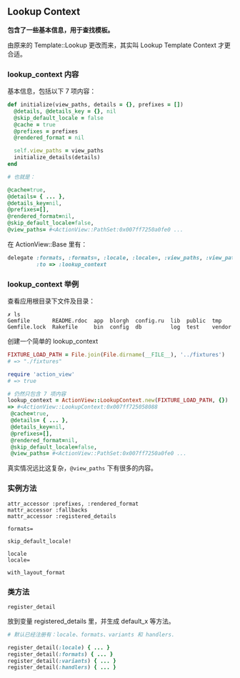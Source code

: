 ## Lookup Context

**包含了一些基本信息，用于查找模板。**

由原来的 Template::Lookup 更改而来，其实叫 Lookup Template Context 才更合适。

### lookup_context 内容

基本信息，包括以下 7 项内容：

```ruby
def initialize(view_paths, details = {}, prefixes = [])
  @details, @details_key = {}, nil
  @skip_default_locale = false
  @cache = true
  @prefixes = prefixes
  @rendered_format = nil

  self.view_paths = view_paths
  initialize_details(details)
end

# 也就是：

@cache=true,
@details= { ... },
@details_key=nil,
@prefixes=[],
@rendered_format=nil,
@skip_default_locale=false,
@view_paths= #<ActionView::PathSet:0x007ff7250a0fe0 ...
```

在 ActionView::Base 里有：

```ruby
delegate :formats, :formats=, :locale, :locale=, :view_paths, :view_paths=,
         :to => :lookup_context
```

### lookup_context 举例

查看应用根目录下文件及目录：

```
✗ ls
Gemfile       README.rdoc  app  blorgh  config.ru  lib  public  tmp
Gemfile.lock  Rakefile     bin  config  db         log  test    vendor
```

创建一个简单的 lookup_context

```ruby
FIXTURE_LOAD_PATH = File.join(File.dirname(__FILE__), '../fixtures')
# => "./fixtures"

require 'action_view'
# => true

# 仍然只包含 7 项内容
lookup_context = ActionView::LookupContext.new(FIXTURE_LOAD_PATH, {})
=> #<ActionView::LookupContext:0x007ff725058088
 @cache=true,
 @details= { ... },
 @details_key=nil,
 @prefixes=[],
 @rendered_format=nil,
 @skip_default_locale=false,
 @view_paths= #<ActionView::PathSet:0x007ff7250a0fe0 ...
```

真实情况远比这复杂，`@view_paths` 下有很多的内容。

### 实例方法

```
attr_accessor :prefixes, :rendered_format
mattr_accessor :fallbacks
mattr_accessor :registered_details

formats=

skip_default_locale!

locale
locale=

with_layout_format 
```

### 类方法

```
register_detail
```

放到变量 registered_details 里，并生成 default_x 等方法。

```ruby
# 默认已经注册有：locale、formats、variants 和 handlers.

register_detail(:locale) { ... }
register_detail(:formats) { ... }
register_detail(:variants) { ... }
register_detail(:handlers) { ... }
```
